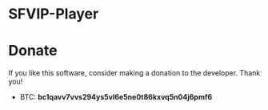 # SFVIP-Player

# Donate
If you like this software, consider making a donation to the developer. Thank you!
- BTC: **bc1qavv7vvs294ys5vl6e5ne0t86kxvq5n04j6pmf6**
